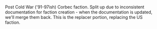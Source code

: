 Post Cold War ('91-97ish) Corbec faction. Split up due to inconsistent documentation for faction creation - when the documentation is updated, we'll merge them back. This is the replacer portion, replacing the US faction.
